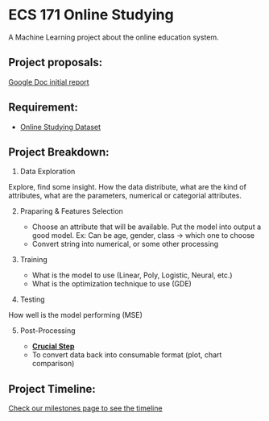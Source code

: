 # ECS 171 Online Studying
A Machine Learning project about the online education system.

## Project proposals:
[Google Doc initial report](
https://docs.google.com/document/d/1zDExrRJAhWO2K9hIyktmuR7PUOF_EqtLiSvZsmc4im4/edit?usp=sharing)

## Requirement:
- [Online Studying Dataset](https://www.kaggle.com/datasets/sujaradha/online-education-system-review)

## Project Breakdown:
1) Data Exploration

Explore, find some insight. How the data distribute, what are the kind of attributes, what are the parameters, numerical or categorial attributes.

2) Praparing & Features Selection
    - Choose an attribute that will be available. Put the model into output a good model.
    Ex: Can be age, gender, class -> which one to choose
    - Convert string into numerical, or some other processing

3) Training

    - What is the model to use (Linear, Poly, Logistic, Neural, etc.)
    - What is the optimization technique to use (GDE)
4) Testing

How well is the model performing (MSE)

5) Post-Processing

    - **<u>Crucial Step</u>**
    - To convert data back into consumable format (plot, chart comparison)

## Project Timeline:
[Check our milestones page to see the timeline](https://github.com/ECS-171-Divorce-Team/Website/milestones)
